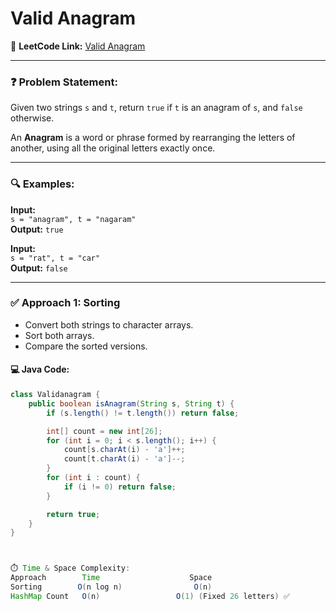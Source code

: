 # Valid Anagram

📌 **LeetCode Link:** [Valid Anagram](https://leetcode.com/problems/valid-anagram/)

---

### ❓ Problem Statement:

Given two strings `s` and `t`, return `true` if `t` is an anagram of `s`, and `false` otherwise.

An **Anagram** is a word or phrase formed by rearranging the letters of another, using all the original letters exactly once.

---

### 🔍 Examples:

**Input:**  
`s = "anagram", t = "nagaram"`  
**Output:** `true`

**Input:**  
`s = "rat", t = "car"`  
**Output:** `false`

---

### ✅ Approach 1: Sorting

- Convert both strings to character arrays.
- Sort both arrays.
- Compare the sorted versions.

#### 💻 Java Code:

```java
class Validanagram {
    public boolean isAnagram(String s, String t) {
        if (s.length() != t.length()) return false;

        int[] count = new int[26]; 
        for (int i = 0; i < s.length(); i++) {
            count[s.charAt(i) - 'a']++;
            count[t.charAt(i) - 'a']--; 
        }
        for (int i : count) {
            if (i != 0) return false;
        }

        return true;
    }
}



⏱️ Time & Space Complexity:
Approach	    Time	                Space
Sorting	       O(n log n)	             O(n)
HashMap Count	O(n)	             O(1) (Fixed 26 letters) ✅

